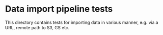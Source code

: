 # Data import pipeline tests

This directory contains tests for importing data in various manner, e.g. via a URL, remote path to S3, GS etc. 